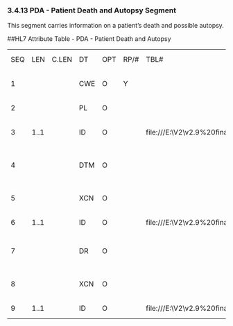 ### 3.4.13 PDA - Patient Death and Autopsy Segment

This segment carries information on a patient’s death and possible autopsy.

##HL7 Attribute Table - PDA - Patient Death and Autopsy

|     |     |     |     |     |     |     |     |     |
| --- | --- | --- | --- | --- | --- | --- | --- | --- |
| SEQ | LEN | C.LEN | DT | OPT | RP/# | TBL# | ITEM# | ELEMENT NAME |
| 1 |  |  | CWE | O | Y |  | 01574 | Death Cause Code |
| 2 |  |  | PL | O |  |  | 01575 | Death Location |
| 3 | 1..1 |  | ID | O |  | file:///E:\V2\v2.9%20final%20Nov%20from%20Frank\V29_CH02C_Tables.docx#HL70136[0136] | 01576 | Death Certified Indicator |
| 4 |  |  | DTM | O |  |  | 01577 | Death Certificate Signed Date/Time |
| 5 |  |  | XCN | O |  |  | 01578 | Death Certified By |
| 6 | 1..1 |  | ID | O |  | file:///E:\V2\v2.9%20final%20Nov%20from%20Frank\V29_CH02C_Tables.docx#HL70136[0136] | 01579 | Autopsy Indicator |
| 7 |  |  | DR | O |  |  | 01580 | Autopsy Start and End Date/Time |
| 8 |  |  | XCN | O |  |  | 01581 | Autopsy Performed By |
| 9 | 1..1 |  | ID | O |  | file:///E:\V2\v2.9%20final%20Nov%20from%20Frank\V29_CH02C_Tables.docx#HL70136[0136] | 01582 | Coroner Indicator |
